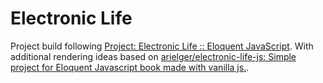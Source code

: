 # Electronic Life

Project build following [Project: Electronic Life :: Eloquent JavaScript](http://eloquentjavascript.net/07_elife.html). With additional rendering ideas based on [arielger/electronic-life-js: Simple project for Eloquent Javascript book made with vanilla js.](https://github.com/arielger/electronic-life-js).
